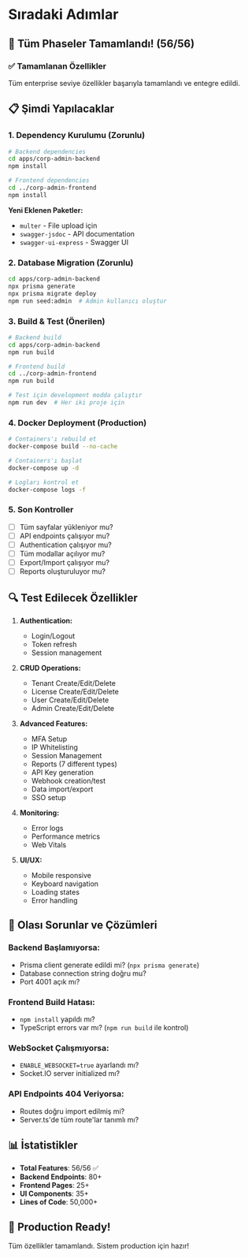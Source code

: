 # Sıradaki Adımlar

## 🎉 Tüm Phaseler Tamamlandı! (56/56)

### ✅ Tamamlanan Özellikler
Tüm enterprise seviye özellikler başarıyla tamamlandı ve entegre edildi.

## 📋 Şimdi Yapılacaklar

### 1. Dependency Kurulumu (Zorunlu)
```bash
# Backend dependencies
cd apps/corp-admin-backend
npm install

# Frontend dependencies
cd ../corp-admin-frontend
npm install
```

**Yeni Eklenen Paketler:**
- `multer` - File upload için
- `swagger-jsdoc` - API documentation
- `swagger-ui-express` - Swagger UI

### 2. Database Migration (Zorunlu)
```bash
cd apps/corp-admin-backend
npx prisma generate
npx prisma migrate deploy
npm run seed:admin  # Admin kullanıcı oluştur
```

### 3. Build & Test (Önerilen)
```bash
# Backend build
cd apps/corp-admin-backend
npm run build

# Frontend build
cd ../corp-admin-frontend
npm run build

# Test için development modda çalıştır
npm run dev  # Her iki proje için
```

### 4. Docker Deployment (Production)
```bash
# Containers'ı rebuild et
docker-compose build --no-cache

# Containers'ı başlat
docker-compose up -d

# Logları kontrol et
docker-compose logs -f
```

### 5. Son Kontroller
- [ ] Tüm sayfalar yükleniyor mu?
- [ ] API endpoints çalışıyor mu?
- [ ] Authentication çalışıyor mu?
- [ ] Tüm modallar açılıyor mu?
- [ ] Export/Import çalışıyor mu?
- [ ] Reports oluşturuluyor mu?

## 🔍 Test Edilecek Özellikler

1. **Authentication:**
   - Login/Logout
   - Token refresh
   - Session management

2. **CRUD Operations:**
   - Tenant Create/Edit/Delete
   - License Create/Edit/Delete
   - User Create/Edit/Delete
   - Admin Create/Edit/Delete

3. **Advanced Features:**
   - MFA Setup
   - IP Whitelisting
   - Session Management
   - Reports (7 different types)
   - API Key generation
   - Webhook creation/test
   - Data import/export
   - SSO setup

4. **Monitoring:**
   - Error logs
   - Performance metrics
   - Web Vitals

5. **UI/UX:**
   - Mobile responsive
   - Keyboard navigation
   - Loading states
   - Error handling

## 🐛 Olası Sorunlar ve Çözümleri

### Backend Başlamıyorsa:
- Prisma client generate edildi mi? (`npx prisma generate`)
- Database connection string doğru mu?
- Port 4001 açık mı?

### Frontend Build Hatası:
- `npm install` yapıldı mı?
- TypeScript errors var mı? (`npm run build` ile kontrol)

### WebSocket Çalışmıyorsa:
- `ENABLE_WEBSOCKET=true` ayarlandı mı?
- Socket.IO server initialized mı?

### API Endpoints 404 Veriyorsa:
- Routes doğru import edilmiş mi?
- Server.ts'de tüm route'lar tanımlı mı?

## 📊 İstatistikler

- **Total Features**: 56/56 ✅
- **Backend Endpoints**: 80+
- **Frontend Pages**: 25+
- **UI Components**: 35+
- **Lines of Code**: 50,000+

## 🚀 Production Ready!

Tüm özellikler tamamlandı. Sistem production için hazır!

